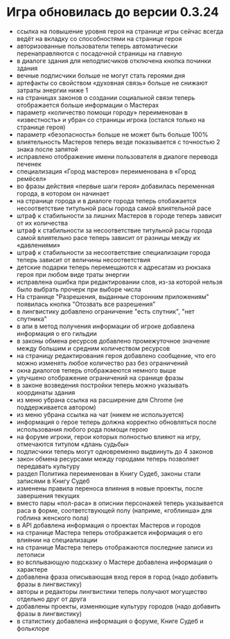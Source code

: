 # Игра обновилась до версии 0.3.24

- ссылка на повышение уровня героя на странице игры сейчас всегда ведёт на вкладку со способностями на странице героя
- авторизованные пользователи теперь автоматически перенаправляются с посадочной страницы на главную
- в диалоге здания для неподписчиков отключена кнопка починки здания
- вечные подписчики больше не могут стать героями дня
- артефакты со свойством «духовная связь» больше не снижают затраты энергии ниже 1
- на страницах законов о создании социальной связи теперь отображается больше информации о Мастерах
- параметр «количество помощи городу» переименован в «известность» и убран со страницы игрока (остался только на странице героя)
- параметр «безопасность» больше не может быть больше 100%
- влиятельность Мастеров теперь везде показывается с точностью 2 знака после запятой
- исправлено отображение имени пользователя в диалоге перевода печенек
- специализация «Город мастеров» переименована в «Город ремёсел»
- во фразы действия «первые шаги героя» добавилась переменная города, в котором он начинает
- на странице города и в диалоге города теперь отобажается несоответствие титульной расы города самой влиятельной расе
- штраф к стабильности за лишних Мастеров в городе теперь зависит от их количества
- штраф к стабильности за несоответствие титульной расы города самой влиятельно расе теперь зависит от разницы между их «давлениями»
- штраф к стабильности за несоответствие специализации города теперь зависит от величины несоответствия
- детские подарки теперь перемещаются к адресатам из рюкзака героя при любом виде траты энергии
- исправлена ошибка при редактировании слов, из-за которой нельзя было выбрать прочерк при выборе числа
- На странице "Разрешения, выданные сторонним приложениям" появилась кнопка "Отозвать все разрешения"
- в лингвистику добавлено ограничение "есть спутник", "нет спутника"
- в апи в метод получения информации об игроке добавлена информация о его гильдии
- в законы обмена ресурсов добавлено промежуточное значение между большим и средним количеством ресурсов
- на страницу редактирования героя добавлено сообщение, что его можно изменять любое количество раз без ограничений
- окна диалогов теперь отображаеются немного выше
- улучшено отображение ограничений на сранице фразы
- в законе возведения постройки теперь можно указывать координаты здания
- из меню убрана ссылка на расширение для Chrome (не поддерживается автором)
- из меню убрана ссылка на чат (никем не используется)
- информация о герое теперь должна корректно обновляться после использования любого рода помощи герою
- на форуме игроки, герои которых полностью влияют на игру, отмечаются титулом «длань судьбы»
- подписчики теперь могут одновременно выдвинуть до 4 законов
- закон обмена ресурсами между городами теперь позволяет передавать культуру
- раздел Политика переименован в Книгу Судеб, законы стали записями в Книгу Судеб
- изменены правила переноса влияния в новые проекты, после завершения текущих
- вместо пары «пол-раса» в описнии персонажей теперь указывается раса в форме, соответствующей полу (наприме, «гоблинша» для гоблина женского пола)
- в API добавлена информация о проектах Мастеров и городов
- на странице Мастера теперь отображается информация о его влиянии на специализации
- на странице Мастера теперь отображаются последние записи из летописи
- во всплывающую подсказку о Мастере добавлена информация о характере
- добавлена фраза описывающая вход героя в город (надо добавить фразы в лингвистику)
- авторы и редакторы лингвистики теперь получают могущество отдельно друг от друга
- добавлены проекты, изменяющие культуру городов (надо добавить фразы в лингвистику)
- в статистику добавлена информация о форуме, Книге Судеб и фольклоре